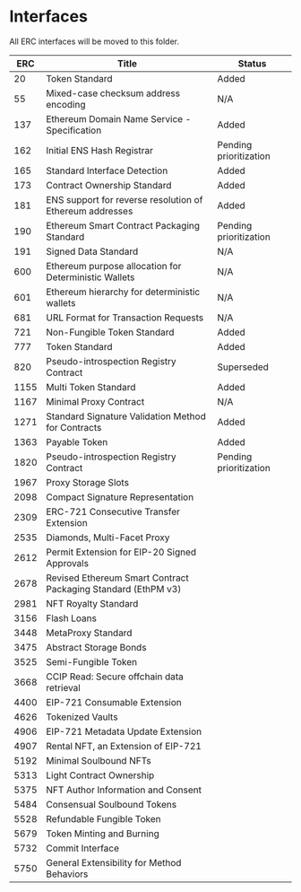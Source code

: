 # Interfaces

All ERC interfaces will be moved to this folder.

|ERC|Title| Status |
|--- |--- | --- |
|20|Token Standard| Added |
|55|Mixed-case checksum address encoding| N/A|
|137|Ethereum Domain Name Service - Specification| Added |
|162|Initial ENS Hash Registrar| Pending prioritization |
|165|Standard Interface Detection| Added |
|173|Contract Ownership Standard| Added |
|181|ENS support for reverse resolution of Ethereum addresses| Added |
|190|Ethereum Smart Contract Packaging Standard| Pending prioritization |
|191|Signed Data Standard| N/A |
|600|Ethereum purpose allocation for Deterministic Wallets| N/A |
|601|Ethereum hierarchy for deterministic wallets| N/A |
|681|URL Format for Transaction Requests| N/A |
|721|Non-Fungible Token Standard| Added |
|777|Token Standard| Added |
|820|Pseudo-introspection Registry Contract| Superseded |
|1155|Multi Token Standard| Added |
|1167|Minimal Proxy Contract| N/A |
|1271|Standard Signature Validation Method for Contracts| Added |
|1363|Payable Token| Added |
|1820|Pseudo-introspection Registry Contract| Pending prioritization |
|1967|Proxy Storage Slots|
|2098|Compact Signature Representation|
|2309|ERC-721 Consecutive Transfer Extension|
|2535|Diamonds, Multi-Facet Proxy|
|2612|Permit Extension for EIP-20 Signed Approvals|
|2678|Revised Ethereum Smart Contract Packaging Standard (EthPM v3)|
|2981|NFT Royalty Standard|
|3156|Flash Loans|
|3448|MetaProxy Standard|
|3475|Abstract Storage Bonds|
|3525|Semi-Fungible Token|
|3668|CCIP Read: Secure offchain data retrieval|
|4400|EIP-721 Consumable Extension|
|4626|Tokenized Vaults|
|4906|EIP-721 Metadata Update Extension|
|4907|Rental NFT, an Extension of EIP-721|
|5192|Minimal Soulbound NFTs|
|5313|Light Contract Ownership|
|5375|NFT Author Information and Consent|
|5484|Consensual Soulbound Tokens|
|5528|Refundable Fungible Token|
|5679|Token Minting and Burning|
|5732|Commit Interface|
|5750|General Extensibility for Method Behaviors|
